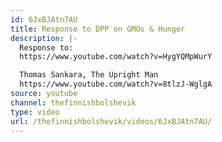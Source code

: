 ```yaml
---
id: 6JxBJAtn7AU
title: Response to DPP on GMOs & Hunger
description: |-
  Response to:
  https://www.youtube.com/watch?v=HygYQMpWurY

  Thomas Sankara, The Upright Man
  https://www.youtube.com/watch?v=8tlzJ-WglgA
source: youtube
channel: thefinnishbolshevik
type: video
url: /thefinnishbolshevik/videos/6JxBJAtn7AU/
---
```

